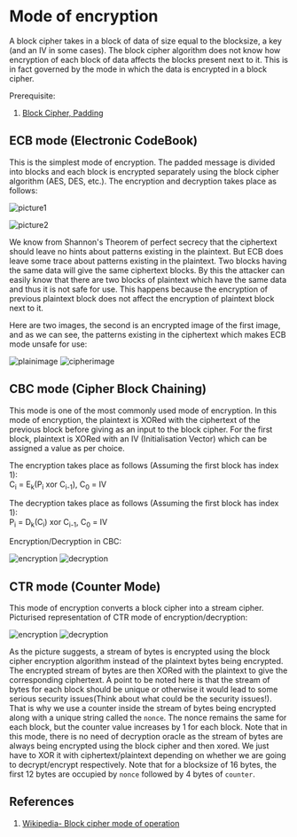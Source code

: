# Mode of encryption
A block cipher takes in a block of data of size equal to the blocksize, a key (and an IV in some cases). The block cipher algorithm does not know how encryption of each block of data affects the blocks present next to it. This is in fact governed by the mode in which the data is encrypted in a block cipher.

Prerequisite:
1. [Block Cipher, Padding](https://github.com/ashutosh1206/Crypton/blob/master/Block-Cipher/README.md)
  
  

## ECB mode (Electronic CodeBook)

This is the simplest mode of encryption. The padded message is divided into blocks and each block is encrypted separately using the block cipher algorithm (AES, DES, etc.). The encryption and decryption takes place as follows:

![picture1](https://upload.wikimedia.org/wikipedia/commons/d/d6/ECB_encryption.svg)

![picture2](https://upload.wikimedia.org/wikipedia/commons/e/e6/ECB_decryption.svg)


We know from Shannon's Theorem of perfect secrecy that the ciphertext should leave no hints about patterns existing in the plaintext. But ECB does leave some trace about patterns existing in the plaintext. Two blocks having the same data will give the same ciphertext blocks. By this the attacker can easily know that there are two blocks of plaintext which have the same data and thus it is not safe for use. This happens because the encryption of previous plaintext block does not affect the encryption of plaintext block next to it.

Here are two images, the second is an encrypted image of the first image, and as we can see, the patterns existing in the ciphertext which makes ECB mode unsafe for use:

![plainimage](https://upload.wikimedia.org/wikipedia/commons/5/56/Tux.jpg)
![cipherimage](https://upload.wikimedia.org/wikipedia/commons/f/f0/Tux_ecb.jpg)
  
  
## CBC mode (Cipher Block Chaining)

This mode is one of the most commonly used mode of encryption. In this mode of encryption, the plaintext is XORed with the ciphertext of the previous block before giving as an input to the block cipher. For the first block, plaintext is XORed with an IV (Initialisation Vector) which can be assigned a value as per choice.  
  
The encryption takes place as follows (Assuming the first block has index 1):  
C<sub>i</sub> = E<sub>k</sub>(P<sub>i</sub> xor C<sub>i-1</sub>),  C<sub>0</sub> = IV  
  
The decryption takes place as follows (Assuming the first block has index 1):  
P<sub>i</sub> = D<sub>k</sub>(C<sub>i</sub>) xor C<sub>i-1</sub>, C<sub>0</sub> = IV  
  
Encryption/Decryption in CBC:

![encryption](https://upload.wikimedia.org/wikipedia/commons/8/80/CBC_encryption.svg)
![decryption](https://upload.wikimedia.org/wikipedia/commons/2/2a/CBC_decryption.svg)
  
  
## CTR mode (Counter Mode)

This mode of encryption converts a block cipher into a stream cipher. Picturised representation of CTR mode of encryption/decryption:

![encryption](https://upload.wikimedia.org/wikipedia/commons/4/4d/CTR_encryption_2.svg)
![decryption](https://upload.wikimedia.org/wikipedia/commons/3/3c/CTR_decryption_2.svg)

As the picture suggests, a stream of bytes is encrypted using the block cipher encryption algorithm instead of the plaintext bytes being encrypted. The encrypted stream of bytes are then XORed with the plaintext to give the corresponding ciphertext. A point to be noted here is that the stream of bytes for each block should be unique or otherwise it would lead to some serious security issues(Think about what could be the security issues!). That is why we use a counter inside the stream of bytes being encrypted along with a unique string called the `nonce`. The nonce remains the same for each block, but the counter value increases by 1 for each block. Note that in this mode, there is no need of decryption oracle as the stream of bytes are always being encrypted using the block cipher and then xored. We just have to XOR it with ciphertext/plaintext depending on whether we are going to decrypt/encrypt respectively. Note that for a blocksize of 16 bytes, the first 12 bytes are occupied by `nonce` followed by 4 bytes of `counter`.
  
  
  
## References
1. [Wikipedia- Block cipher mode of operation](https://en.wikipedia.org/wiki/Block_cipher_mode_of_operation)
